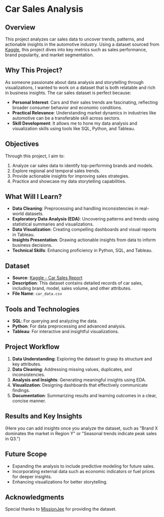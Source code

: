 # Car Sales Analysis

## Overview

This project analyzes car sales data to uncover trends, patterns, and actionable insights in the automotive industry. Using a dataset sourced from [Kaggle](https://www.kaggle.com/datasets/missionjee/car-sales-report/data), this project dives into key metrics such as sales performance, brand popularity, and market segmentation.

## Why This Project?

As someone passionate about data analysis and storytelling through visualizations, I wanted to work on a dataset that is both relatable and rich in business insights. The car sales dataset is perfect because:

- **Personal Interest**: Cars and their sales trends are fascinating, reflecting broader consumer behavior and economic conditions.
- **Practical Relevance**: Understanding market dynamics in industries like automotive can be a transferable skill across sectors.
- **Skill Development**: It allows me to hone my data analysis and visualization skills using tools like SQL, Python, and Tableau.

## Objectives

Through this project, I aim to:

1. Analyze car sales data to identify top-performing brands and models.
2. Explore regional and temporal sales trends.
3. Provide actionable insights for improving sales strategies.
4. Practice and showcase my data storytelling capabilities.

## What Will I Learn?

- **Data Cleaning**: Preprocessing and handling inconsistencies in real-world datasets.
- **Exploratory Data Analysis (EDA)**: Uncovering patterns and trends using statistical summaries and visualizations.
- **Data Visualization**: Creating compelling dashboards and visual reports in Tableau.
- **Insights Presentation**: Drawing actionable insights from data to inform business decisions.
- **Technical Skills**: Enhancing proficiency in Python, SQL, and Tableau.

## Dataset

- **Source**: [Kaggle - Car Sales Report](https://www.kaggle.com/datasets/missionjee/car-sales-report/data)
- **Description**: This dataset contains detailed records of car sales, including brand, model, sales volume, and other attributes.
- **File Name**: `car_data.csv`

## Tools and Technologies

- **SQL**: For querying and analyzing the data.
- **Python**: For data preprocessing and advanced analysis.
- **Tableau**: For interactive and insightful visualizations.

## Project Workflow

1. **Data Understanding**: Exploring the dataset to grasp its structure and key attributes.
2. **Data Cleaning**: Addressing missing values, duplicates, and inconsistencies.
3. **Analysis and Insights**: Generating meaningful insights using EDA.
4. **Visualization**: Designing dashboards that effectively communicate findings.
5. **Documentation**: Summarizing results and learning outcomes in a clear, concise manner.

## Results and Key Insights

(Here you can add insights once you analyze the dataset, such as "Brand X dominates the market in Region Y" or "Seasonal trends indicate peak sales in Q3.")

## Future Scope

- Expanding the analysis to include predictive modeling for future sales.
- Incorporating external data such as economic indicators or fuel prices for deeper insights.
- Enhancing visualizations for better storytelling.

## Acknowledgments

Special thanks to [MissionJee](https://www.kaggle.com/missionjee) for providing the dataset.

